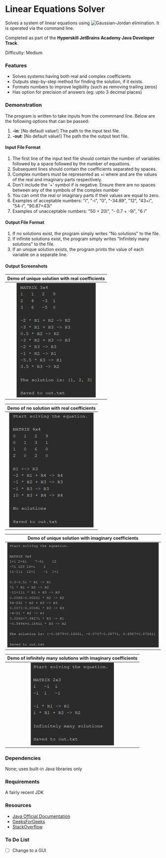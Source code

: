 # Linear Equations Solver

Solves a system of linear equations using ![Gaussian-Jordan elimination.](https://en.wikipedia.org/wiki/Gaussian_elimination)
It is operated via the command line.

Completed as part of the **Hyperskill JetBrains Academy Java Developer Track**.

Difficulty: Medium

### Features
* Solves systems having both real and complex coefficients
* Outputs step-by-step method for finding the solution, if it exists.
* Formats numbers to improve legibility (such as removing trailing zeros)
* Has option for precision of answers (eg: upto 3 decimal places)

### Demonstration

The program is written to take inputs from the commmand line. Below are the following options that can be passed:

1. **-in**: [No default value!] The path to the input text file. 
2. **-out**: [No default value!] The path the the output text file.

#### Input File Format

1. The first line of the input text file should contain the number of variables followed by a space followed by the number of equations.
2. Subsequent lines should contain the coefficients separated by spaces.
3. Complex numbers must be represented as <real>+<imag>i where <real> and <imag> are the values of the real and imaginary parts respectively. 
4. Don't include the '+' symbol if <imag> is negative. Ensure there are no spaces between any of the symbols of the complex number
5. You can omit the real or imaginary parts if their values are equal to zero. 
6. Examples of acceptable numbers: "i", "-i", "0", "-34.89", "12", "43+i", "54-i", "90.87+43i"
7. Examples of unacceptable numbers: "50 + 20i", "- 0.7 + -9i", "6 i"

#### Output File Format

1. If no solutions exist, the program simply writes "No solutions" to the file.
2. If infinite solutions exist, the program simply writes "Infinitely many solutions" to the file.
3. If an unique solution exists, the program prints the value of each variable on a separate line.

#### Output Screenshots

| Demo of unique solution with real coefficients |
|:--:|
| ![Demo of unique solution with real coefficients](media/demo1.jpg) |

| Demo of no solution with real coefficients |
|:--:|
| ![Demo of no solution with real coefficients](media/demo2.jpg) |

| Demo of unique solution with imaginary coefficients |
|:--:|
| ![Demo of unique solution with imaginary coefficients](media/demo3.jpg) |

| Demo of infinitely many solutions with imaginary coefficients |
|:--:|
| ![Demo of infinitely many solutions with imaginary coefficients](media/demo4.jpg) |

### Dependencies

None; uses built-in Java libraries only

### Requirements

A fairly recent JDK

### Resources

* [Java Official Documentation](https://docs.oracle.com/javase/8/docs/)
* [GeeksForGeeks](https://www.geeksforgeeks.org/)
* [StackOverflow](https://stackoverflow.com/)

### To Do List

- [ ] Change to a GUI
